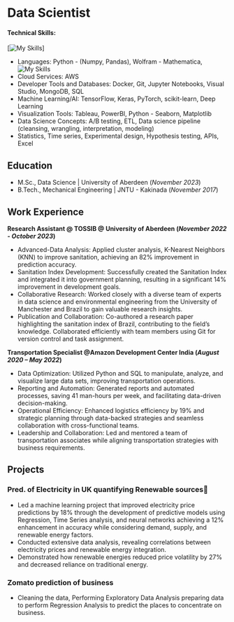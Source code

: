 # Data Scientist

#### Technical Skills:
[![My Skills](https://skillicons.dev/icons?i=js,py,mysql,mongodb,tensorflow)] 
- Languages: Python - (Numpy, Pandas), Wolfram - Mathematica,![My Skills](https://skillicons.dev/icons?i=js,py,mysql,mongodb,tensorflow)
- Cloud Services: AWS
- Developer Tools and Databases: Docker, Git, Jupyter Notebooks, Visual Studio, MongoDB, SQL
- Machine Learning/AI: TensorFlow, Keras, PyTorch, scikit-learn, Deep Learning
- Visualization Tools: Tableau, PowerBI, Python - Seaborn, Matplotlib
- Data Science Concepts: A/B testing, ETL, Data science pipeline (cleansing, wrangling, interpretation, modeling)
- Statistics, Time series, Experimental design, Hypothesis testing, APIs, Excel

## Education							       		
- M.Sc.,    Data Science              |   University of Aberdeen (_November 2023_)	 			        		
- B.Tech.,  Mechanical Engineering    |   JNTU - Kakinada        (_November 2017_)

## Work Experience
**Research Assistant @ TOSSIB @ University of Aberdeen (_November 2022 - October 2023_)**
- Advanced-Data Analysis: Applied cluster analysis, K-Nearest Neighbors (KNN) to improve sanitation, achieving an 82% improvement in prediction accuracy.
-  Sanitation Index Development: Successfully created the Sanitation Index and integrated it into government planning, resulting in a significant 14% improvement in development goals.
- Collaborative Research: Worked closely with a diverse team of experts in data science and environmental engineering from the University of Manchester and Brazil to gain valuable research insights.
- Publication and Collaboration: Co-authored a research paper highlighting the sanitation index of Brazil, contributing to the field’s knowledge. Collaborated efficiently with team members using Git for version control and task assignment.


**Transportation Specialist @Amazon Development Center India (_August 2020 – May 2022_)**
- Data Optimization: Utilized Python and SQL to manipulate, analyze, and visualize large data sets, improving transportation operations.
- Reporting and Automation: Generated reports and automated processes, saving 41 man-hours per week, and facilitating data-driven decision-making.
- Operational Efficiency: Enhanced logistics efficiency by 19% and strategic planning through data-backed strategies and seamless collaboration with cross-functional teams.
- Leadership and Collaboration: Led and mentored a team of transportation associates while aligning transportation strategies with business requirements.

## Projects
### Pred. of Electricity in UK quantifying Renewable sources
- Led a machine learning project that improved electricity price predictions by 18% through the development of predictive models using Regression, Time Series analysis, and neural networks achieving a 12% enhancement in accuracy while considering demand, supply, and renewable energy factors.
- Conducted extensive data analysis, revealing correlations between electricity prices and renewable energy integration.
- Demonstrated how renewable energies reduced price volatility by 27% and decreased reliance on traditional energy.

### Zomato prediction of business
- Cleaning the data, Performing Exploratory Data Analysis preparing data to perform Regression Analysis to predict the places to concentrate on business.




